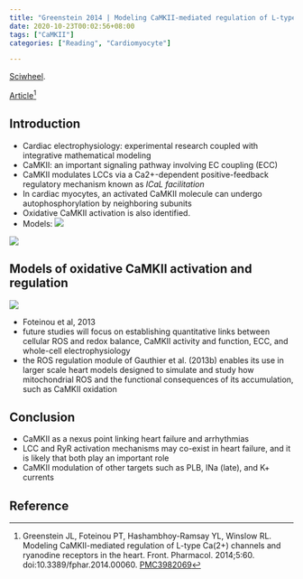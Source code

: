 ```yaml
---
title: "Greenstein 2014 | Modeling CaMKII-mediated regulation of L-type Ca(2+) channels and ryanodine receptors in the heart"
date: 2020-10-23T00:02:56+08:00
tags: ["CaMKII"]
categories: ["Reading", "Cardiomyocyte"]

---
```


[Sciwheel](https://sciwheel.com/work/#/items/2897035).

[Article](https://www.ncbi.nlm.nih.gov/pmc/articles/PMC3982069)[^Greenstein2014]

<!--more-->


## Introduction
* Cardiac electrophysiology: experimental research coupled with integrative mathematical modeling
* CaMKII: an important signaling pathway involving EC coupling (ECC)
* CaMKII modulates LCCs via a Ca2+-dependent positive-feedback regulatory mechanism known as *ICaL facilitation*
* In cardiac myocytes, an activated CaMKII molecule can undergo autophosphorylation by neighboring subunits
* Oxidative CaMKII activation is also identified.
* Models:
![](https://www.frontiersin.org/files/Articles/83375/fphar-05-00060-HTML/image_m/fphar-05-00060-t001.jpg)

![](https://www.frontiersin.org/files/Articles/83375/fphar-05-00060-HTML/image_m/fphar-05-00060-g001.jpg)

## Models of oxidative CaMKII activation and regulation
![](https://www.frontiersin.org/files/Articles/83375/fphar-05-00060-HTML/image_m/fphar-05-00060-g002.jpg)
* Foteinou et al, 2013
* future studies will focus on establishing quantitative links between cellular ROS and redox balance, CaMKII activity and function, ECC, and whole-cell electrophysiology
* the ROS regulation module of Gauthier et al. (2013b) enables its use in larger scale heart models designed to simulate and study how mitochondrial ROS and the functional consequences of its accumulation, such as CaMKII oxidation

## Conclusion
* CaMKII as a nexus point linking heart failure and arrhythmias
* LCC and RyR activation mechanisms may co-exist in heart failure, and it is likely that both play an important role
* CaMKII modulation of other targets such as PLB, INa (late), and K+ currents

## Reference
[^Greenstein2014]: Greenstein JL, Foteinou PT, Hashambhoy-Ramsay YL, Winslow RL. Modeling CaMKII-mediated regulation of L-type Ca(2+) channels and ryanodine receptors in the heart. Front. Pharmacol. 2014;5:60. doi:10.3389/fphar.2014.00060. [PMC3982069](http://www.ncbi.nlm.nih.gov/pmc/articles/PMC3982069)
